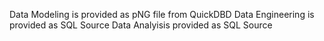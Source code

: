 Data Modeling is provided as pNG file from QuickDBD
Data Engineering is provided as SQL Source
Data Analyisis provided as SQL Source
